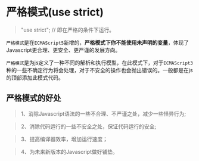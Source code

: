 # 严格模式(use strict)

> "use strict"; // 即在严格的条件下运行。

`严格模式`是在`ECMAScript5`新增的，**严格模式下你不能使用未声明的变量**，体现了Javascript更合理、更安全、更严谨的发展方向。

`严格模式`是为js定义了一种不同的解析和执行模型，在此模式下，对于`ECMAScript3`种的一些不确定行为将会处理，对于不安全的操作也会抛出错误的。一般都是在js的顶部添加此模式代码。

## 严格模式的好处

> 1、消除Javascript语法的一些不合理、不严谨之处，减少一些怪异行为;

> 2、消除代码运行的一些不安全之处，保证代码运行的安全;

> 3、提高编译器效率，增加运行速度；

> 4、为未来新版本的Javascript做好铺垫。


